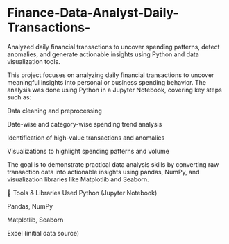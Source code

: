 # Finance-Data-Analyst-Daily-Transactions-
Analyzed daily financial transactions to uncover spending patterns, detect anomalies, and generate actionable insights using Python and data visualization tools.    

This project focuses on analyzing daily financial transactions to uncover meaningful insights into personal or business spending behavior. The analysis was done using Python in a Jupyter Notebook, covering key steps such as:

Data cleaning and preprocessing

Date-wise and category-wise spending trend analysis

Identification of high-value transactions and anomalies

Visualizations to highlight spending patterns and volume

The goal is to demonstrate practical data analysis skills by converting raw transaction data into actionable insights using pandas, NumPy, and visualization libraries like Matplotlib and Seaborn.

🔧 Tools & Libraries Used
Python (Jupyter Notebook)

Pandas, NumPy

Matplotlib, Seaborn

Excel (initial data source)

